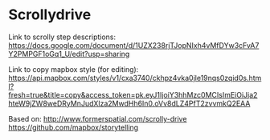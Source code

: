 # Scrollydrive

Link to scrolly step descriptions: 
https://docs.google.com/document/d/1UZX238rjTJopNIxh4vMfDYw3cFvA7Y2PMPGF1oGq1_U/edit?usp=sharing


Link to copy mapbox style (for editing): 
https://api.mapbox.com/styles/v1/cxa3740/ckhpz4vka0jle19nqs0zqid0s.html?fresh=true&title=copy&access_token=pk.eyJ1IjoiY3hhMzc0MCIsImEiOiJja2hteW9jZW8weDRyMnJudXlza2MwdHh6In0.oVv8dLZ4PfT2zvvmkQ2EAA

Based on: 
http://www.formerspatial.com/scrolly-drive
https://github.com/mapbox/storytelling

